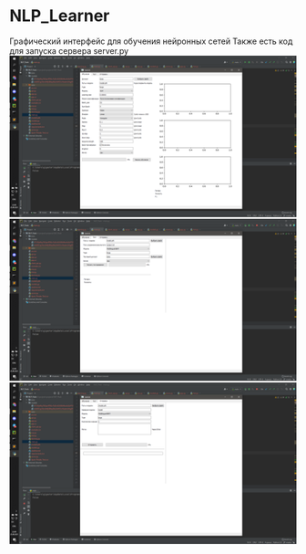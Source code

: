 <h1>NLP_Learner</h1>
<span>
	Графический интерфейс для обучения нейронных сетей
</span>
<span>
	Также есть код для запуска сервера server.py
</span>
<img src="img1.png">
<img src="img2.png">
<img src="img3.png">